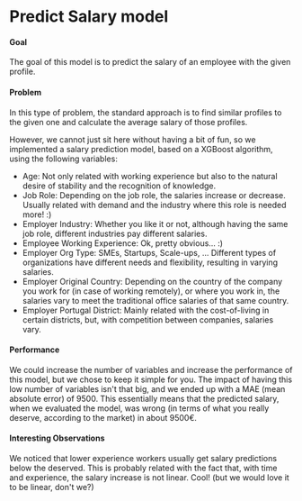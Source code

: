 # Predict Salary model
#### Goal
The goal of this model is to predict the salary of an employee with the given profile.

#### Problem
In this type of problem, the standard approach is to find similar profiles to the given one and calculate the average salary of those profiles.

However, we cannot just sit here without having a bit of fun, so we implemented a salary prediction model, based on a XGBoost algorithm, using the following variables:
- Age: Not only related with working experience but also to the natural desire of stability and the recognition of knowledge.
- Job Role: Depending on the job role, the salaries increase or decrease. Usually related with demand and the industry where this role is needed more! :)
- Employer Industry: Whether you like it or not, although having the same job role, different industries pay different salaries.
- Employee Working Experience: Ok, pretty obvious... :)
- Employer Org Type: SMEs, Startups, Scale-ups, ... Different types of organizations have different needs and flexibility, resulting in varying salaries.
- Employer Original Country: Depending on the country of the company you work for (in case of working remotely), or where you work in, the salaries vary to meet the traditional office salaries of that same country.
- Employer Portugal District: Mainly related with the cost-of-living in certain districts, but, with competition between companies, salaries vary.

#### Performance
We could increase the number of variables and increase the performance of this model, but we chose to keep it simple for you. 
The impact of having this low number of variables isn't that big, and we ended up with a MAE (mean absolute error) of 9500. 
This essentially means that the predicted salary, when we evaluated the model, was wrong (in terms of what you really deserve, according to the market) in about 9500€.

#### Interesting Observations
We noticed that lower experience workers usually get salary predictions below the deserved. 
This is probably related with the fact that, with time and experience, the salary increase is not linear. 
Cool! (but we would love it to be linear, don't we?)
